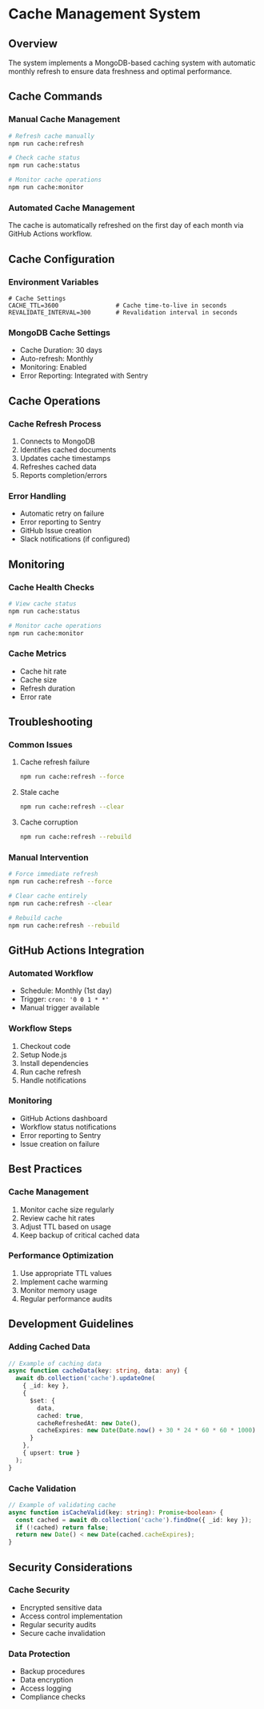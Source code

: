 # Cache Management System

## Overview
The system implements a MongoDB-based caching system with automatic monthly refresh to ensure data freshness and optimal performance.

## Cache Commands

### Manual Cache Management
```bash
# Refresh cache manually
npm run cache:refresh

# Check cache status
npm run cache:status

# Monitor cache operations
npm run cache:monitor
```

### Automated Cache Management
The cache is automatically refreshed on the first day of each month via GitHub Actions workflow.

## Cache Configuration

### Environment Variables
```env
# Cache Settings
CACHE_TTL=3600                # Cache time-to-live in seconds
REVALIDATE_INTERVAL=300       # Revalidation interval in seconds
```

### MongoDB Cache Settings
- Cache Duration: 30 days
- Auto-refresh: Monthly
- Monitoring: Enabled
- Error Reporting: Integrated with Sentry

## Cache Operations

### Cache Refresh Process
1. Connects to MongoDB
2. Identifies cached documents
3. Updates cache timestamps
4. Refreshes cached data
5. Reports completion/errors

### Error Handling
- Automatic retry on failure
- Error reporting to Sentry
- GitHub Issue creation
- Slack notifications (if configured)

## Monitoring

### Cache Health Checks
```bash
# View cache status
npm run cache:status

# Monitor cache operations
npm run cache:monitor
```

### Cache Metrics
- Cache hit rate
- Cache size
- Refresh duration
- Error rate

## Troubleshooting

### Common Issues
1. Cache refresh failure
   ```bash
   npm run cache:refresh --force
   ```

2. Stale cache
   ```bash
   npm run cache:refresh --clear
   ```

3. Cache corruption
   ```bash
   npm run cache:refresh --rebuild
   ```

### Manual Intervention
```bash
# Force immediate refresh
npm run cache:refresh --force

# Clear cache entirely
npm run cache:refresh --clear

# Rebuild cache
npm run cache:refresh --rebuild
```

## GitHub Actions Integration

### Automated Workflow
- Schedule: Monthly (1st day)
- Trigger: `cron: '0 0 1 * *'`
- Manual trigger available

### Workflow Steps
1. Checkout code
2. Setup Node.js
3. Install dependencies
4. Run cache refresh
5. Handle notifications

### Monitoring
- GitHub Actions dashboard
- Workflow status notifications
- Error reporting to Sentry
- Issue creation on failure

## Best Practices

### Cache Management
1. Monitor cache size regularly
2. Review cache hit rates
3. Adjust TTL based on usage
4. Keep backup of critical cached data

### Performance Optimization
1. Use appropriate TTL values
2. Implement cache warming
3. Monitor memory usage
4. Regular performance audits

## Development Guidelines

### Adding Cached Data
```typescript
// Example of caching data
async function cacheData(key: string, data: any) {
  await db.collection('cache').updateOne(
    { _id: key },
    {
      $set: {
        data,
        cached: true,
        cacheRefreshedAt: new Date(),
        cacheExpires: new Date(Date.now() + 30 * 24 * 60 * 60 * 1000)
      }
    },
    { upsert: true }
  );
}
```

### Cache Validation
```typescript
// Example of validating cache
async function isCacheValid(key: string): Promise<boolean> {
  const cached = await db.collection('cache').findOne({ _id: key });
  if (!cached) return false;
  return new Date() < new Date(cached.cacheExpires);
}
```

## Security Considerations

### Cache Security
- Encrypted sensitive data
- Access control implementation
- Regular security audits
- Secure cache invalidation

### Data Protection
- Backup procedures
- Data encryption
- Access logging
- Compliance checks
